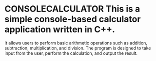 # CONSOLECALCULATOR This is a simple console-based calculator application written in C++.
It allows users to perform basic arithmetic operations such as addition, subtraction, multiplication, and division. The program is designed to take input from the user, perform the calculation, and output the result.
